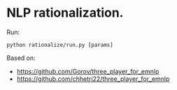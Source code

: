 # NLP rationalization.

Run:
```
python rationalize/run.py [params]
```

Based on:  
- https://github.com/Gorov/three_player_for_emnlp
- https://github.com/chhetri22/three_player_for_emnlp
